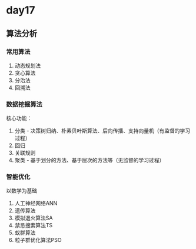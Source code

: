# day17

## 算法分析

### 常用算法
1. 动态规划法
2. 贪心算法
3. 分治法
4. 回溯法


### 数据挖掘算法
核心功能：
1. 分类 - 决策树归纳、朴素贝叶斯算法、后向传播、支持向量机（有监督的学习过程）
2. 回归
3. 关联规则
4. 聚类 - 基于划分的方法、基于层次的方法等（无监督的学习过程）

### 智能优化
以数学为基础
1. 人工神经网络ANN
2. 遗传算法
3. 模拟退火算法SA
4. 禁忌搜索算法TS
5. 蚁群算法
6. 粒子群优化算法PSO